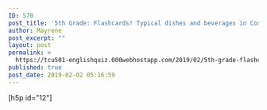```yaml
---
ID: 570
post_title: '5th Grade: Flashcards! Typical dishes and beverages in Costa Rica'
author: Mayrene
post_excerpt: ""
layout: post
permalink: >
  https://tcu501-englishquiz.000webhostapp.com/2019/02/5th-grade-flashcards-typical-dishes-and-beverages-in-costa-rica
published: true
post_date: 2019-02-02 05:16:59
---
```

<!-- wp:shortcode -->
[h5p id="12"]
<!-- /wp:shortcode -->